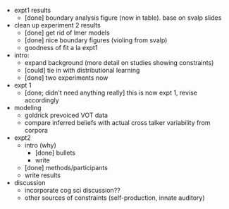 * expt1 results
    * [done] boundary analysis figure (now in table). base on svalp slides
* clean up experiment 2 results
    * [done] get rid of lmer models
    * [done] nice boundary figures (violing from svalp)
    * goodness of fit a la expt1
* intro:
    * expand background (more detail on studies showing constraints)
    * [could] tie in with distributional learning
    * [done] two experiments now
* expt 1
    * [done; didn't need anything really] this is now expt 1, revise accordingly
* modeling
    * goldrick prevoiced VOT data
    * compare inferred beliefs with actual cross talker variability from corpora
* expt2
    * intro (why)
        * [done] bullets
        * write
    * [done] methods/participants
    * write results
* discussion
    * incorporate cog sci discussion??
    * other sources of constraints (self-production, innate auditory)
